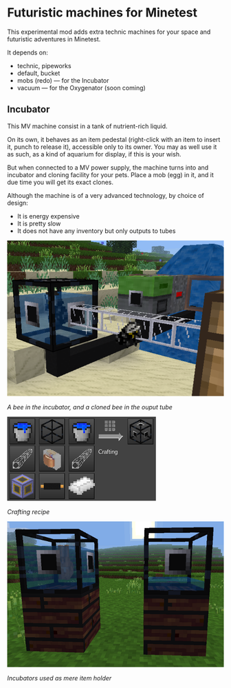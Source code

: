 # Futuristic machines for Minetest

This experimental mod adds extra technic machines for your space and futuristic adventures in Minetest.

It depends on:
- technic, pipeworks
- default, bucket
- mobs (redo) — for the Incubator
- vacuum — for the Oxygenator (soon coming)

## Incubator

This MV machine consist in a tank of nutrient-rich liquid.

On its own, it behaves as an item pedestal (right-click with an item to insert it, punch to release it), accessible only to its owner. You may as well use it as such, as a kind of aquarium for display, if this is your wish.

But when connected to a MV power supply, the machine turns into and incubator and cloning facility for your pets. Place a mob (egg) in it, and it due time you will get its exact clones.

Although the machine is of a very advanced technology, by choice of design:
- It is energy expensive
- It is pretty slow
- It does not have any inventory but only outputs to tubes

![](doc/incubator_setup.png)

_A bee in the incubator, and a cloned bee in the ouput tube_

![](doc/incubator_craft.png)

_Crafting recipe_

![](doc/incubator_no_network.png)

_Incubators used as mere item holder_

